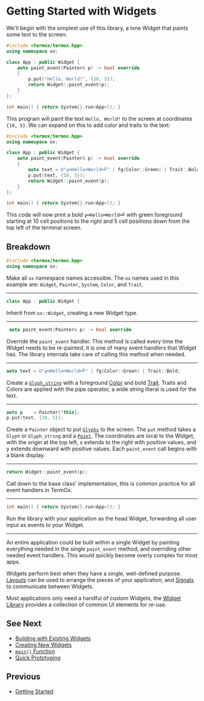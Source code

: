 # Getting Started with Widgets

We'll begin with the simplest use of this library, a lone Widget that paints
some text to the screen:

```cpp
#include <termox/termox.hpp>
using namespace ox;

class App : public Widget {
    auto paint_event(Painter& p) -> bool override
    {
        p.put("Hello, World!", {10, 5});
        return Widget::paint_event(p);
    }
};

int main() { return System{}.run<App>(); }
```

This program will paint the text `Hello, World!` to the screen at coordinates
`{10, 5}`. We can expand on this to add color and traits to the text:

```cpp
#include <termox/termox.hpp>
using namespace ox;

class App : public Widget {
    auto paint_event(Painter& p) -> bool override
    {
        auto text = U"╔═Hello═World═╝" | fg(Color::Green) | Trait::Bold;
        p.put(text, {10, 5});
        return Widget::paint_event(p);
    }
};

int main() { return System{}.run<App>(); }
```

This code will now print a bold `╔═Hello═World═╝` with green foreground
starting at 10 cell positions to the right and 5 cell positions down from the
top left of the terminal screen.

## Breakdown

```cpp
#include <termox/termox.hpp>
using namespace ox;
```

Make all `ox` namespace names accessible. The `ox` names used in this example
are: `Widget`, `Painter`, `System`, `Color`, and `Trait`.

---

```cpp
class App : public Widget {
```

Inherit from `ox::Widget`, creating a new Widget type.

---

```cpp
 auto paint_event(Painter& p) -> bool override
```

Override the `paint_event` handler. This method is called every time the Widget
needs to be re-painted, it is one of many event handlers that Widget has. The
library internals take care of calling this method when needed.

---

```cpp
auto text = U"╔═Hello═World═╝" | fg(Color::Green) | Trait::Bold;
```

Create a [`Glyph_string`](glyph-string.md) with a foreground [Color](colors.md)
and bold [Trait](traits.md). Traits and Colors are applied with the pipe
operator, a wide string literal is used for the text.

---

```cpp
auto p    = Painter{*this};
p.put(text, {10, 5});
```

Create a `Painter` object to put [`Glyphs`](glyph.md) to the screen. The `put`
method takes a `Glyph` or `Glyph_string` and a [`Point`](point.md). The
coordinates are local to the Widget, with the origin at the top left, x extends
to the right with positive values, and y extends downward with positive values.
Each `paint_event` call begins with a blank display.

---

```cpp
return Widget::paint_event(p);
```

Call down to the base class' implementation, this is common practice for all
event handlers in TermOx.

---

```cpp
int main() { return System{}.run<App>(); }
```

Run the library with your application as the head Widget, forwarding all user
input as events to your Widget.

---

An entire application could be built within a single Widget by painting
everything needed in the single `paint_event` method, and overriding other
needed event handlers. This would quickly become overly complex for most apps.

Widgets perform best when they have a single, well-defined purpose.
[Layouts](layouts.md) can be used to arrange the pieces of your application, and
[Signals](signals.md) to communicate between Widgets.

Most applications only need a handful of custom Widgets, the [Widget
Library](widget.md#widget-library) provides a collection of common UI elements
for re-use.

## See Next

- [Building with Existing Widgets](building-with-existing-widgets.md)
- [Creating New Widgets](creating-new-widgets.md)
- [`main()` Function](main-function.md)
- [Quick Prototyping](quick-prototyping.md)

## Previous

- [Getting Started](getting-started.md)
